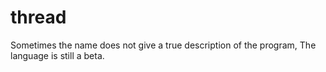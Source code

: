# thread
Sometimes the name does not give a true description of the program, The language is still a beta.
